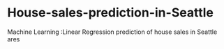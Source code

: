 # House-sales-prediction-in-Seattle
Machine Learning :Linear Regression prediction of house sales in Seattle ares
